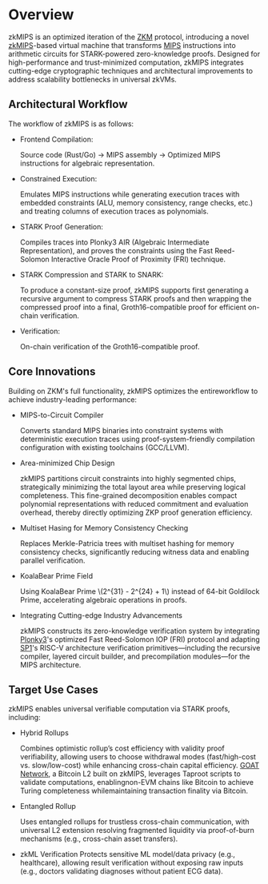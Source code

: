 # Overview

zkMIPS is an optimized iteration of the [ZKM](https://docs.zkm.io/introduction) protocol, introducing a novel [​zkMIPS](https://github.com/zkMIPS)-based virtual machine that transforms [MIPS](https://en.wikipedia.org/wiki/MIPS_architecture) instructions into arithmetic circuits for STARK-powered zero-knowledge proofs. Designed for high-performance and trust-minimized computation, zkMIPS integrates cutting-edge cryptographic techniques and architectural improvements to address scalability bottlenecks in universal zkVMs.

## Architectural Workflow

The workflow of zkMIPS is as follows:
- ​Frontend Compilation:
  
  Source code (Rust/Go) → MIPS assembly → Optimized MIPS instructions for algebraic representation.
- ​Constrained Execution:

  Emulates MIPS instructions while generating execution traces with embedded constraints (ALU, memory consistency, range checks, etc.) and treating columns of execution traces as polynomials.
- ​STARK Proof Generation:

  Compiles traces into Plonky3 AIR (Algebraic Intermediate Representation), and proves the constraints using the Fast Reed-Solomon Interactive Oracle Proof of Proximity (FRI) technique.
- STARK Compression and STARK to SNARK:
  
  To produce a constant-size proof, zkMIPS supports first generating a recursive argument to compress STARK proofs and then wrapping the compressed proof into a final, Groth16-compatible proof for ​efficient on-chain verification.
- Verification:
  
  On-chain verification of the Groth16-compatible proof.

## Core Innovations
Building on ZKM's full functionality, zkMIPS optimizes the entire ​workflow to achieve industry-leading performance: 
- ​MIPS-to-Circuit Compiler
  
  Converts standard MIPS binaries into constraint systems with deterministic execution traces using proof-system-friendly compilation configuration with existing toolchains (GCC/LLVM).
- Area-minimized Chip Design

  zkMIPS partitions circuit constraints into highly segmented chips, strategically minimizing the total layout area while preserving logical completeness. This fine-grained decomposition enables compact polynomial representations with reduced commitment and evaluation overhead, thereby directly optimizing ZKP proof generation efficiency.
- Multiset Hasing for Memory Consistency Checking

  Replaces Merkle-Patricia trees with multiset hashing for memory consistency checks, significantly reducing witness data and enabling parallel verification.
- ​KoalaBear Prime Field

  Using KoalaBear Prime \\(2^{31} - 2^{24} + 1\\) instead of 64-bit Goldilock Prime, accelerating algebraic operations in proofs.
- Integrating Cutting-edge Industry Advancements

  zkMIPS constructs its zero-knowledge verification system by integrating [Plonky3](https://github.com/Plonky3/Plonky3)'s optimized ​​Fast Reed-Solomon IOP (FRI)​​ protocol and adapting [SP1](https://github.com/succinctlabs/sp1)'s ​​RISC-V architecture verification primitives​​—including the recursive compiler, layered circuit builder, and precompilation modules—for the MIPS architecture.

## Target Use Cases
zkMIPS enables ​universal verifiable computation via STARK proofs, including:
- Hybrid Rollups
  
  Combines optimistic rollup’s cost efficiency with validity proof verifiability, allowing users to choose withdrawal modes (fast/high-cost vs. slow/low-cost) while enhancing cross-chain capital efficiency. [GOAT Network](https://www.goat.network/), a Bitcoin L2 ​built on zkMIPS, leverages Taproot scripts to validate computations, enabling ​non-EVM chains like Bitcoin to achieve Turing completeness while ​maintaining transaction finality via Bitcoin.
- Entangled Rollup

  Uses entangled rollups for trustless cross-chain communication, with universal L2 extension resolving fragmented liquidity via proof-of-burn mechanisms (e.g., cross-chain asset transfers).
- zkML Verification
  Protects sensitive ML model/data privacy (e.g., healthcare), allowing result verification without exposing raw inputs (e.g., doctors validating diagnoses without patient ECG data).

